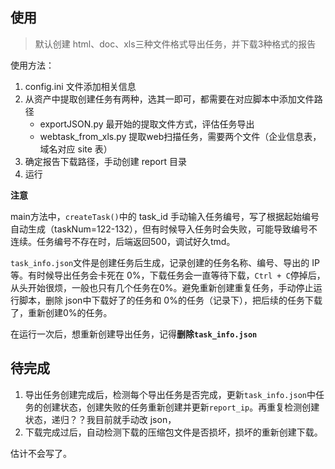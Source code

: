 ## 使用

> 默认创建 html、doc、xls三种文件格式导出任务，并下载3种格式的报告

使用方法：

1. config.ini 文件添加相关信息
2. 从资产中提取创建任务有两种，选其一即可，都需要在对应脚本中添加文件路径
   - exportJSON.py 最开始的提取文件方式，评估任务导出
   - webtask_from_xls.py 提取web扫描任务，需要两个文件（企业信息表，域名对应 site 表）
3. 确定报告下载路径，手动创建 report 目录
4. 运行

**注意**

main方法中，`createTask()`中的 task_id 手动输入任务编号，写了根据起始编号自动生成（taskNum=122-132），但有时候导入任务时会失败，可能导致编号不连续。任务编号不存在时，后端返回500，调试好久tmd。

`task_info.json`文件是创建任务后生成，记录创建的任务名称、编号、导出的 IP 等。有时候导出任务会卡死在 0%，下载任务会一直等待下载，`Ctrl + C`停掉后，从头开始很烦，一般也只有几个任务在0%。避免重新创建重复任务，手动停止运行脚本，删除 json中下载好了的任务和 0%的任务（记录下），把后续的任务下载了，重新创建0%的任务。

在运行一次后，想重新创建导出任务，记得**删除`task_info.json`**

## 待完成

1. 导出任务创建完成后，检测每个导出任务是否完成，更新`task_info.json`中任务的创建状态，创建失败的任务重新创建并更新`report_ip`。再重复检测创建状态，递归？？我目前就手动改 json，
2. 下载完成过后，自动检测下载的压缩包文件是否损坏，损坏的重新创建下载。

估计不会写了。

